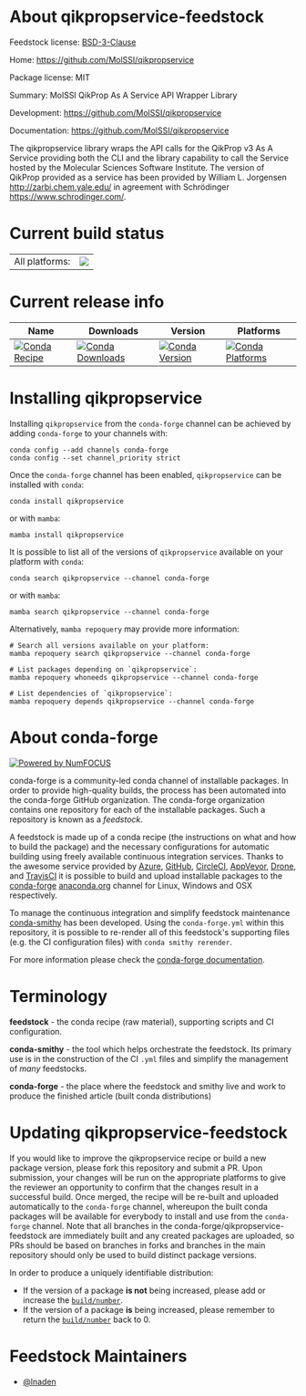 About qikpropservice-feedstock
==============================

Feedstock license: [BSD-3-Clause](https://github.com/conda-forge/qikpropservice-feedstock/blob/main/LICENSE.txt)

Home: https://github.com/MolSSI/qikpropservice

Package license: MIT

Summary: MolSSI QikProp As A Service API Wrapper Library

Development: https://github.com/MolSSI/qikpropservice

Documentation: https://github.com/MolSSI/qikpropservice

The qikpropservice library wraps the API calls for the QikProp v3 As A Service
providing both the CLI and the library capability to call the Service hosted
by the Molecular Sciences Software Institute. The version of QikProp
provided as a service has been provided by
William L. Jorgensen <http://zarbi.chem.yale.edu/> in agreement with
Schrödinger <https://www.schrodinger.com/>.


Current build status
====================


<table><tr><td>All platforms:</td>
    <td>
      <a href="https://dev.azure.com/conda-forge/feedstock-builds/_build/latest?definitionId=15620&branchName=main">
        <img src="https://dev.azure.com/conda-forge/feedstock-builds/_apis/build/status/qikpropservice-feedstock?branchName=main">
      </a>
    </td>
  </tr>
</table>

Current release info
====================

| Name | Downloads | Version | Platforms |
| --- | --- | --- | --- |
| [![Conda Recipe](https://img.shields.io/badge/recipe-qikpropservice-green.svg)](https://anaconda.org/conda-forge/qikpropservice) | [![Conda Downloads](https://img.shields.io/conda/dn/conda-forge/qikpropservice.svg)](https://anaconda.org/conda-forge/qikpropservice) | [![Conda Version](https://img.shields.io/conda/vn/conda-forge/qikpropservice.svg)](https://anaconda.org/conda-forge/qikpropservice) | [![Conda Platforms](https://img.shields.io/conda/pn/conda-forge/qikpropservice.svg)](https://anaconda.org/conda-forge/qikpropservice) |

Installing qikpropservice
=========================

Installing `qikpropservice` from the `conda-forge` channel can be achieved by adding `conda-forge` to your channels with:

```
conda config --add channels conda-forge
conda config --set channel_priority strict
```

Once the `conda-forge` channel has been enabled, `qikpropservice` can be installed with `conda`:

```
conda install qikpropservice
```

or with `mamba`:

```
mamba install qikpropservice
```

It is possible to list all of the versions of `qikpropservice` available on your platform with `conda`:

```
conda search qikpropservice --channel conda-forge
```

or with `mamba`:

```
mamba search qikpropservice --channel conda-forge
```

Alternatively, `mamba repoquery` may provide more information:

```
# Search all versions available on your platform:
mamba repoquery search qikpropservice --channel conda-forge

# List packages depending on `qikpropservice`:
mamba repoquery whoneeds qikpropservice --channel conda-forge

# List dependencies of `qikpropservice`:
mamba repoquery depends qikpropservice --channel conda-forge
```


About conda-forge
=================

[![Powered by
NumFOCUS](https://img.shields.io/badge/powered%20by-NumFOCUS-orange.svg?style=flat&colorA=E1523D&colorB=007D8A)](https://numfocus.org)

conda-forge is a community-led conda channel of installable packages.
In order to provide high-quality builds, the process has been automated into the
conda-forge GitHub organization. The conda-forge organization contains one repository
for each of the installable packages. Such a repository is known as a *feedstock*.

A feedstock is made up of a conda recipe (the instructions on what and how to build
the package) and the necessary configurations for automatic building using freely
available continuous integration services. Thanks to the awesome service provided by
[Azure](https://azure.microsoft.com/en-us/services/devops/), [GitHub](https://github.com/),
[CircleCI](https://circleci.com/), [AppVeyor](https://www.appveyor.com/),
[Drone](https://cloud.drone.io/welcome), and [TravisCI](https://travis-ci.com/)
it is possible to build and upload installable packages to the
[conda-forge](https://anaconda.org/conda-forge) [anaconda.org](https://anaconda.org/)
channel for Linux, Windows and OSX respectively.

To manage the continuous integration and simplify feedstock maintenance
[conda-smithy](https://github.com/conda-forge/conda-smithy) has been developed.
Using the ``conda-forge.yml`` within this repository, it is possible to re-render all of
this feedstock's supporting files (e.g. the CI configuration files) with ``conda smithy rerender``.

For more information please check the [conda-forge documentation](https://conda-forge.org/docs/).

Terminology
===========

**feedstock** - the conda recipe (raw material), supporting scripts and CI configuration.

**conda-smithy** - the tool which helps orchestrate the feedstock.
                   Its primary use is in the construction of the CI ``.yml`` files
                   and simplify the management of *many* feedstocks.

**conda-forge** - the place where the feedstock and smithy live and work to
                  produce the finished article (built conda distributions)


Updating qikpropservice-feedstock
=================================

If you would like to improve the qikpropservice recipe or build a new
package version, please fork this repository and submit a PR. Upon submission,
your changes will be run on the appropriate platforms to give the reviewer an
opportunity to confirm that the changes result in a successful build. Once
merged, the recipe will be re-built and uploaded automatically to the
`conda-forge` channel, whereupon the built conda packages will be available for
everybody to install and use from the `conda-forge` channel.
Note that all branches in the conda-forge/qikpropservice-feedstock are
immediately built and any created packages are uploaded, so PRs should be based
on branches in forks and branches in the main repository should only be used to
build distinct package versions.

In order to produce a uniquely identifiable distribution:
 * If the version of a package **is not** being increased, please add or increase
   the [``build/number``](https://docs.conda.io/projects/conda-build/en/latest/resources/define-metadata.html#build-number-and-string).
 * If the version of a package **is** being increased, please remember to return
   the [``build/number``](https://docs.conda.io/projects/conda-build/en/latest/resources/define-metadata.html#build-number-and-string)
   back to 0.

Feedstock Maintainers
=====================

* [@lnaden](https://github.com/lnaden/)

